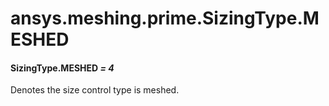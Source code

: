 # ansys.meshing.prime.SizingType.MESHED



#### SizingType.MESHED *= 4*

Denotes the size control type is meshed.

<!-- !! processed by numpydoc !! -->
